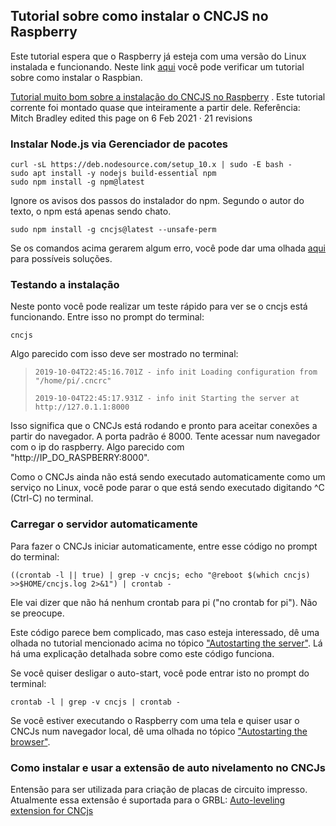 ## Tutorial sobre como instalar o CNCJS no Raspberry

Este tutorial espera que o Raspberry já esteja com uma versão do Linux instalada e funcionando. Neste link [aqui](https://github.com/edilsoncorrea/instalarraspbian) você pode verificar um tutorial sobre como instalar o Raspbian.

[Tutorial muito bom sobre a instalação do CNCJS no Raspberry](https://github.com/cncjs/cncjs/wiki/Setup-Guide:-Raspberry-Pi-%7C-Install-Node.js-via-Package-Manager-*(Recommended)*) . Este tutorial corrente foi montado quase que inteiramente a partir dele. Referência: Mitch Bradley edited this page on 6 Feb 2021 · 21 revisions

### Instalar Node.js via Gerenciador de pacotes

```
curl -sL https://deb.nodesource.com/setup_10.x | sudo -E bash -
sudo apt install -y nodejs build-essential npm
sudo npm install -g npm@latest
```
  
Ignore os avisos dos passos do instalador do npm.  Segundo o autor do texto, o npm está apenas sendo chato.

```
sudo npm install -g cncjs@latest --unsafe-perm
```  

Se os comandos acima gerarem algum erro, você pode dar uma olhada [aqui](https://github.com/cncjs/cncjs/wiki/Setup-Guide:-Raspberry-Pi-%7C-Installation-Problems-and-Solutions) para possíveis soluções.

### Testando a instalação

Neste ponto você pode realizar um teste rápido para ver se o cncjs está funcionando. Entre isso no prompt do terminal:

```
cncjs
```

Algo parecido com isso deve ser mostrado no terminal:
>`2019-10-04T22:45:16.701Z - info init Loading configuration from "/home/pi/.cncrc"`
>
>`2019-10-04T22:45:17.931Z - info init Starting the server at http://127.0.1.1:8000`

Isso significa que o CNCJs está rodando e pronto para aceitar conexões a partir do navegador. A porta padrão é 8000. Tente acessar num navegador com o ip do raspberry. Algo parecido com "http://IP_DO_RASPBERRY:8000".

Como o CNCJs ainda não está sendo executado automaticamente como um serviço no Linux, você pode parar o que está sendo executado digitando ^C (Ctrl-C) no terminal.


### Carregar o servidor automaticamente

Para fazer o CNCJs iniciar automaticamente, entre esse código no prompt do terminal:

```
((crontab -l || true) | grep -v cncjs; echo "@reboot $(which cncjs) >>$HOME/cncjs.log 2>&1") | crontab -
```
Ele vai dizer que não há nenhum crontab para pi ("no crontab for pi"). Não se preocupe.

Este código parece bem complicado, mas caso esteja interessado, dê uma olhada no tutorial mencionado acima no tópico ["Autostarting the server"](https://github.com/cncjs/cncjs/wiki/Setup-Guide:-Raspberry-Pi-%7C-Install-Node.js-via-Package-Manager-*(Recommended)*). Lá há uma explicação detalhada sobre como este código funciona. 

Se você quiser desligar o auto-start, você pode entrar isto no prompt do terminal:

```
crontab -l | grep -v cncjs | crontab -
```
Se você estiver executando o Raspberry com uma tela e quiser usar o CNCJs num navegador local, dê uma olhada no tópico ["Autostarting the browser"]([https://github.com/cncjs/cncjs/wiki/Setup-Guide:-Raspberry-Pi-%7C-Install-Node.js-via-Package-Manager-*(Recommended)*#autostarting-the-browser]).

### Como instalar e usar a extensão de auto nivelamento no CNCJs

Entensão para ser utilizada para criação de placas de circuito impresso. Atualmente essa extensão é suportada para o GRBL: 
[Auto-leveling extension for CNCjs](https://github.com/kreso-t/cncjs-kt-ext)
